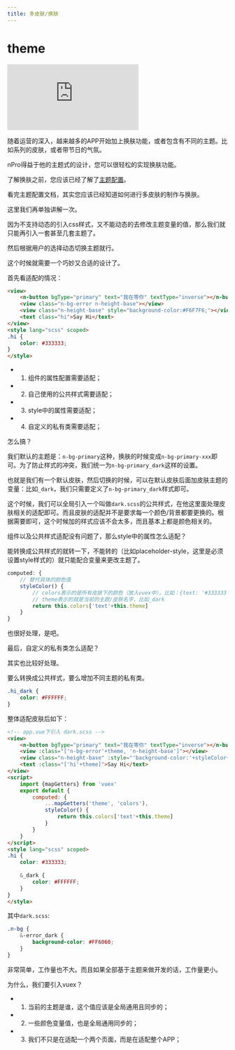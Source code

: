 ```yaml
---
title: 多皮肤/换肤
---
```


# theme

<div class="demo-box">
	<iframe scrolling="auto" frameborder="0" src="https://npro.redou.vip/h5/#/pages/theme/index" class="demo-box-iframe"></iframe>
</div>

随着运营的深入，越来越多的APP开始加上换肤功能，或者包含有不同的主题。比如系列的皮肤，或者带节日的气氛。

nPro得益于他的主题式的设计，您可以很轻松的实现换肤功能。

了解换肤之前，您应该已经了解了[主题配置](/guide/theme)。

看完主题配置文档，其实您应该已经知道如何进行多皮肤的制作与换肤。

这里我们再单独讲解一次。

因为不支持动态的引入css样式，又不能动态的去修改主题变量的值，那么我们就只能再引入一套甚至几套主题了。

然后根据用户的选择动态切换主题就行。

这个时候就需要一个巧妙又合适的设计了。

首先看适配的情况：

```html
<view>
	<n-button bgType="primary" text="我在等你" textType="inverse"></n-button>
	<view class="n-bg-error n-height-base"></view>
	<view class="n-height-base" style="background-color:#F6F7F6;"></view>
	<text class="hi">Say Hi</text>
</view>
<style lang="scss" scoped>
.hi {
	color: #333333;
}
</style>
```

- 1. 组件的属性配置需要适配；
- 2. 自己使用的公共样式需要适配；
- 3. style中的属性需要适配；
- 4. 自定义的私有类需要适配；

怎么搞？

我们默认的主题是：`n-bg-primary`这种，换肤的时候变成`n-bg-primary-xxx`即可。为了防止样式的冲突，我们统一为`n-bg-primary_dark`这样的设置。

也就是我们有一个默认皮肤，然后切换的时候，可以在默认皮肤后面加皮肤主题的变量：比如`_dark`，我们只需要定义了`n-bg-primary_dark`样式即可。

这个时候，我们可以全局引入一个叫做`dark.scss`的公共样式，在他这里面处理皮肤相关的适配即可。而且皮肤的适配并不是要求每一个颜色/背景都要更换的。根据需要即可，这个时候加的样式应该不会太多，而且基本上都是颜色相关的。

组件以及公共样式适配没有问题了，那么style中的属性怎么适配？

能转换成公共样式的就转一下，不能转的（比如placeholder-style，这里是必须设置style样式的）就只能配合变量来更改主题了。

```js
computed: {
	// 替代具体的颜色值
	styleColor() {
		// colors表示的是所有皮肤下的颜色（放入vuex中），比如：{text: '#333333', text_dark: '#FFFFFF'}
		// theme表示的就是当前的主题/皮肤名字，比如_dark
		return this.colors['text'+this.theme]
	}
}
```

也很好处理，是吧。

最后，自定义的私有类怎么适配？

其实也比较好处理。

要么转换成公共样式，要么增加不同主题的私有类。

```css
.hi_dark {
	color: #FFFFFF;
}
```

整体适配皮肤后如下：

```html
<!-- app.vue下引入 dark.scss -->
<view>
	<n-button bgType="primary" text="我在等你" textType="inverse"></n-button>
	<view :class="['n-bg-error'+theme, 'n-height-base']"></view>
	<view class="n-height-base" :style="'background-color:'+styleColor+';'"></view>
	<text :class="['hi'+theme]">Say Hi</text>
</view>
<script>
	import {mapGetters} from 'vuex'
	export default {
		computed: {
			...mapGetters('theme', 'colors'),
			styleColor() {
				return this.colors['text'+this.theme]
			}
		}
	}
</script>
<style lang="scss" scoped>
.hi {
	color: #333333;
	
	&_dark {
		color: #FFFFFF;
	}
}
</style>
```

其中`dark.scss`:

```css
.n-bg {
	&-error_dark {
		background-color: #FF6060;
	}
}
```

非常简单，工作量也不大。而且如果全部基于主题来做开发的话，工作量更小。

为什么，我们要引入vuex？

- 1. 当前的主题是谁，这个值应该是全局通用且同步的；
- 2. 一些颜色变量值，也是全局通用同步的；
- 3. 我们不只是在适配一个两个页面，而是在适配整个APP；
